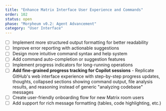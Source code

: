 ```yaml
---
title: "Enhance Matrix Interface User Experience and Commands"
order: 102
status: open
phase: "Morpheum v0.2: Agent Advancement"
category: "User Interface"
---
```


- [ ] Implement more structured output formatting for better readability
- [ ] Improve error reporting with actionable suggestions
- [ ] Design more intuitive command syntax and help system
- [ ] Add command auto-completion or suggestion features
- [ ] Implement progress indicators for long-running operations
- [ ] **Add fine-grained progress tracking for Copilot sessions** - Replicate GitHub's web interface experience with step-by-step progress updates, thoughts, collapsed sections showing command output, file analysis results, and reasoning instead of generic "analyzing codebase" messages
- [ ] Create user-friendly onboarding flow for new Matrix room users
- [ ] Add support for rich message formatting (tables, code highlighting, etc.)